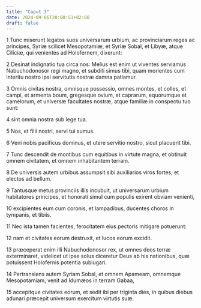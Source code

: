 ```yaml
---
title: "Caput 3"
date: 2024-09-06T20:00:51+02:00
draft: false
---
```



1 Tunc miserunt legatos suos universarum urbium, ac provinciarum reges ac principes, Syriæ scilicet Mesopotamiæ, et Syriæ Sobal, et Libyæ, atque Ciliciæ, qui venientes ad Holofernem, dixerunt:

2 Desinat indignatio tua circa nos: Melius est enim ut viventes serviamus Nabuchodonosor regi magno, et subditi simus tibi, quam morientes cum interitu nostro ipsi servitutis nostræ damna patiamur.

3 Omnis civitas nostra, omnisque possessio, omnes montes, et colles, et campi, et armenta boum, gregesque ovium, et caprarum, equorumque et camelorum, et universæ facultates nostræ, atque familiæ in conspectu tuo sunt:

4 sint omnia nostra sub lege tua.

5 Nos, et filii nostri, servi tui sumus.

6 Veni nobis pacificus dominus, et utere servitio nostro, sicut placuerit tibi.

7 Tunc descendit de montibus cum equitibus in virtute magna, et obtinuit omnem civitatem, et omnem inhabitantem terram.

8 De universis autem urbibus assumpsit sibi auxiliarios viros fortes, et electos ad bellum.

9 Tantusque metus provinciis illis incubuit, ut universarum urbium habitatores principes, et honorati simul cum populis exirent obviam venienti,

10 excipientes eum cum coronis, et lampadibus, ducentes choros in tympanis, et tibiis.

11 Nec ista tamen facientes, ferocitatem eius pectoris mitigare potuerunt:

12 nam et civitates eorum destruxit, et lucos eorum excidit.

13 præceperat enim illi Nabuchodonosor rex, ut omnes deos terræ exterminaret, videlicet ut ipse solus diceretur Deus ab his nationibus, quæ potuissent Holofernis potentia subiugari.

14 Pertransiens autem Syriam Sobal, et omnem Apameam, omnemque Mesopotamiam, venit ad Idumæos in terram Gabaa,

15 accepitque civitates eorum, et sedit ibi per triginta dies, in quibus diebus adunari præcepit universum exercitum virtutis suæ.

